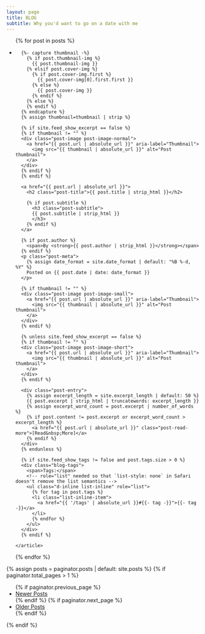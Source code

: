 ```yaml
---
layout: page
title: BLOG
subtitle: Why you'd want to go on a date with me
---
```


<!-- role="list" needed so that `list-style: none` in Safari doesn't remove the list semantics -->
<ul class="posts-list list-unstyled" role="list">
  {% for post in posts %}
  <li class="post-preview">
    <article>

      {%- capture thumbnail -%}
        {% if post.thumbnail-img %}
          {{ post.thumbnail-img }}
        {% elsif post.cover-img %}
          {% if post.cover-img.first %}
            {{ post.cover-img[0].first.first }}
          {% else %}
            {{ post.cover-img }}
          {% endif %}
        {% else %}
        {% endif %}
      {% endcapture %}
      {% assign thumbnail=thumbnail | strip %}

      {% if site.feed_show_excerpt == false %}
      {% if thumbnail != "" %}
      <div class="post-image post-image-normal">
        <a href="{{ post.url | absolute_url }}" aria-label="Thumbnail">
          <img src="{{ thumbnail | absolute_url }}" alt="Post thumbnail">
        </a>
      </div>
      {% endif %}
      {% endif %}

      <a href="{{ post.url | absolute_url }}">
        <h2 class="post-title">{{ post.title | strip_html }}</h2>

        {% if post.subtitle %}
          <h3 class="post-subtitle">
          {{ post.subtitle | strip_html }}
          </h3>
        {% endif %}
      </a>

      {% if post.author %}
        <span>By <strong>{{ post.author | strip_html }}</strong></span>
      {% endif %}
      <p class="post-meta">
        {% assign date_format = site.date_format | default: "%B %-d, %Y" %}
        Posted on {{ post.date | date: date_format }}
      </p>

      {% if thumbnail != "" %}
      <div class="post-image post-image-small">
        <a href="{{ post.url | absolute_url }}" aria-label="Thumbnail">
          <img src="{{ thumbnail | absolute_url }}" alt="Post thumbnail">
        </a>
      </div>
      {% endif %}

      {% unless site.feed_show_excerpt == false %}
      {% if thumbnail != "" %}
      <div class="post-image post-image-short">
        <a href="{{ post.url | absolute_url }}" aria-label="Thumbnail">
          <img src="{{ thumbnail | absolute_url }}" alt="Post thumbnail">
        </a>
      </div>
      {% endif %}

      <div class="post-entry">
        {% assign excerpt_length = site.excerpt_length | default: 50 %}
        {{ post.excerpt | strip_html | truncatewords: excerpt_length }}
        {% assign excerpt_word_count = post.excerpt | number_of_words %}
        {% if post.content != post.excerpt or excerpt_word_count > excerpt_length %}
          <a href="{{ post.url | absolute_url }}" class="post-read-more">[Read&nbsp;More]</a>
        {% endif %}
      </div>
      {% endunless %}

      {% if site.feed_show_tags != false and post.tags.size > 0 %}
      <div class="blog-tags">
        <span>Tags:</span>
        <!-- role="list" needed so that `list-style: none` in Safari doesn't remove the list semantics -->
        <ul class="d-inline list-inline" role="list">
          {% for tag in post.tags %}
          <li class="list-inline-item">
            <a href="{{ '/tags' | absolute_url }}#{{- tag -}}">{{- tag -}}</a>
          </li>
          {% endfor %}
        </ul>
      </div>
      {% endif %}

    </article>
  </li>
  {% endfor %}
</ul>


 {% assign posts = paginator.posts | default: site.posts %}
{% if paginator.total_pages > 1 %}
<ul class="pagination main-pager">
  {% if paginator.previous_page %}
  <li class="page-item previous">
    <a class="page-link" href="{{ paginator.previous_page_path | absolute_url }}">
      <i class="fas fa-arrow-left" alt="Newer Posts"></i>
      <span class="d-none d-sm-inline-block">Newer Posts</span>
    </a>
  </li>
  {% endif %}
  {% if paginator.next_page %}
  <li class="page-item next">
    <a class="page-link" href="{{ paginator.next_page_path | absolute_url }}">
      <span class="d-none d-sm-inline-block">Older Posts</span>
      <i class="fas fa-arrow-right" alt="Older Posts"></i>
    </a>
  </li>
  {% endif %}
</ul>
{% endif %}

